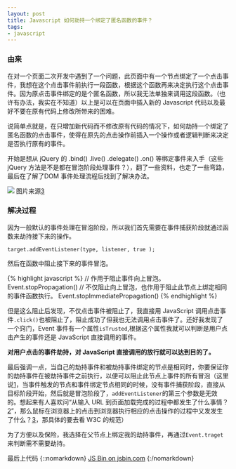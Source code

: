 ```yaml
---
layout: post
title: Javascript 如何劫持一个绑定了匿名函数的事件？
tags:
- javascript
---
```

### 由来
在对一个页面二次开发中遇到了一个问题，此页面中有一个节点绑定了一个点击事件，我想在这个点击事件前执行一段函数，根据这个函数再来决定执行这个点击事件。因为原点击事件绑定的是个匿名函数，所以我无法单独来调用这段函数。（也许有办法，我实在不知道）以上是可以在页面中插入新的 Javascript 代码以及最好不要在原有代码上修改所带来的困难。

说简单点就是，在只增加新代码而不修改原有代码的情况下，如何劫持一个绑定了匿名函数的点击事件，使得在原先的点击操作前插入一个操作或者逻辑判断来决定是否执行原有的事件。

开始是想从 jQuery 的 .bind() .live() .delegate() .on() 等绑定事件来入手（这些 jQuery 方法是不是都在冒泡阶段处理事件？），翻了一些资料，也走了一些弯路，最后在了解了DOM 事件处理流程后找到了解决办法。

![](https://www.w3.org/TR/DOM-Level-3-Events/images/eventflow.svg)
图片来源[3]

### 解决过程


因为一般默认的事件处理在冒泡阶段，所以我们首先需要在事件捕获阶段就通过函数来劫持接下来的操作。

`target.addEventListener(type, listener, true );`

然后在函数中阻止接下来的事件冒泡。

{% highlight javascript %}
// 作用于阻止事件向上冒泡。
Event.stopPropagation()
// 不仅阻止向上冒泡，也作用于阻止此节点上绑定相同的事件函数执行。
Event.stopImmediatePropagation()
{% endhighlight %}

但是这么阻止后发现，不仅点击事件被阻止了，我直接用 JavaScript 调用点击事件`.click()`也被阻止了，阻止成功了但我也无法调用点击事件了。还好我发现了一个窍门，Event 事件有一个属性`isTrusted`,根据这个属性我就可以判断是用户点击产生的事件还是 JavaScript 直接调用的事件。

**对用户点击的事件劫持，对 JavaScript 直接调用的放行就可以达到目的了。**

最后强调一点，当自己的劫持事件和被劫持事件绑定的节点是相同时，你要保证你的劫持事件在被劫持事件之前执行，以便可以阻止此节点上事件的所有冒泡（这里说[1]，当事件触发的节点和事件绑定节点相同的时候，没有事件捕获阶段，直接从目标阶段开始，然后就是冒泡阶段了，`addEventListener`的第三个参数是无效的。想起来有人喜欢问“从输入 URL 到页面加载完成的过程中都发生了什么事情？[2]”，那么鼠标在浏览器上的点击到浏览器执行相应的点击操作的过程中又发发生了什么？[3]，那具体的要去看 W3C 的规范）

为了方便以及保险，我选择在父节点上绑定我的劫持事件，再通过`Event.traget`来判断需不需要劫持。

最后上代码
{::nomarkdown}
<a class="jsbin-embed" href="http://jsbin.com/pohogogewu/embed?html,js,console,output" target="_blank">JS Bin on jsbin.com</a><script src="http://static.jsbin.com/js/embed.min.js?3.35.9"></script>
{:/nomarkdown}


[1]:http://harttle.com/2015/07/31/javascript-event.html
[2]:http://fex.baidu.com/blog/2014/05/what-happen/
[3]:http://www.w3.org/TR/DOM-Level-3-Events/#dom-event-architecture

